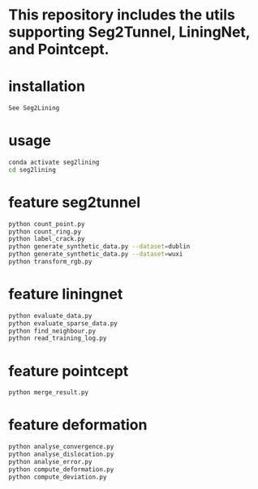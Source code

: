 # This repository includes the utils supporting Seg2Tunnel, LiningNet, and Pointcept.

# installation
```bash
See Seg2Lining
```

# usage
```bash
conda activate seg2lining
cd seg2lining
```

# feature seg2tunnel
```bash
python count_point.py
python count_ring.py
python label_crack.py
python generate_synthetic_data.py --dataset=dublin
python generate_synthetic_data.py --dataset=wuxi
python transform_rgb.py
```

# feature liningnet
```bash
python evaluate_data.py
python evaluate_sparse_data.py
python find_neighbour.py
python read_training_log.py
```

# feature pointcept
```bash
python merge_result.py
```

# feature deformation
```bash
python analyse_convergence.py
python analyse_dislocation.py
python analyse_error.py
python compute_deformation.py
python compute_deviation.py
```